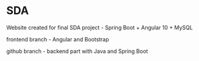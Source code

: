 # SDA
Website created for final SDA project - Spring Boot + Angular 10 + MySQL

frontend branch - Angular and Bootstrap

github branch -  backend part with Java and Spring Boot
